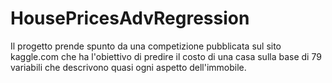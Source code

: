 # HousePricesAdvRegression
Il progetto prende spunto da una competizione pubblicata sul sito kaggle.com che ha l'obiettivo di predire il costo di una casa sulla base di 79 variabili che descrivono quasi ogni aspetto dell'immobile. 
